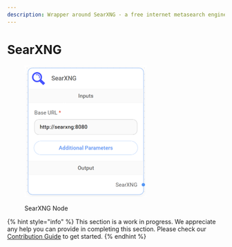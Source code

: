 ```yaml
---
description: Wrapper around SearXNG - a free internet metasearch engine.
---
```


# SearXNG

<figure><img src="../../../.gitbook/assets/up-011.png" alt="" width="283"><figcaption><p>SearXNG Node</p></figcaption></figure>

{% hint style="info" %}
This section is a work in progress. We appreciate any help you can provide in completing this section. Please check our [Contribution Guide](../../../contributing/) to get started.
{% endhint %}
